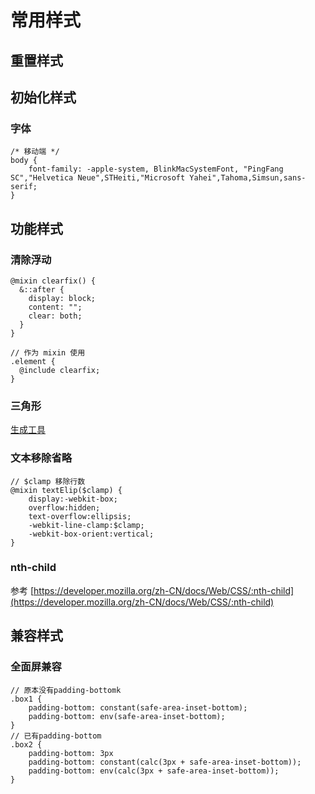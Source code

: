 # 常用样式

## 重置样式

## 初始化样式

### 字体

```
/* 移动端 */
body {
    font-family: -apple-system, BlinkMacSystemFont, "PingFang SC","Helvetica Neue",STHeiti,"Microsoft Yahei",Tahoma,Simsun,sans-serif;
}
```

## 功能样式

### 清除浮动

```
@mixin clearfix() {
  &::after {
    display: block;
    content: "";
    clear: both;
  }
}

// 作为 mixin 使用
.element {
  @include clearfix;
}
```

### 三角形

[生成工具](https://www.jiangweishan.com/tool/sanjx/index.html)

### 文本移除省略

```
// $clamp 移除行数
@mixin textElip($clamp) {
    display:-webkit-box;
    overflow:hidden;
    text-overflow:ellipsis;
    -webkit-line-clamp:$clamp;
    -webkit-box-orient:vertical;
}

```

### nth-child
参考 [https://developer.mozilla.org/zh-CN/docs/Web/CSS/:nth-child](https://developer.mozilla.org/zh-CN/docs/Web/CSS/:nth-child)


## 兼容样式

### 全面屏兼容
```
// 原本没有padding-bottomk
.box1 {
    padding-bottom: constant(safe-area-inset-bottom);
    padding-bottom: env(safe-area-inset-bottom);
}
// 已有padding-bottom
.box2 {
    padding-bottom: 3px
    padding-bottom: constant(calc(3px + safe-area-inset-bottom));
    padding-bottom: env(calc(3px + safe-area-inset-bottom));
}
```

### 
